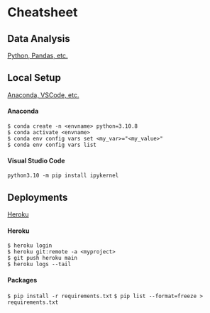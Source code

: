 # Cheatsheet

## Data Analysis
[Python, Pandas, etc.](https://github.com/travisdharry/Cheatsheet/blob/main/DataAnalysis.ipynb)


## Local Setup
[Anaconda, VSCode, etc.](https://github.com/travisdharry/Cheatsheet/blob/main/LocalSetup.md)

#### Anaconda  
`$ conda create -n <envname> python=3.10.8`  
`$ conda activate <envname>`  
`$ conda env config vars set <my_var>="<my_value>"`  
`$ conda env config vars list`  

#### Visual Studio Code
`python3.10 -m pip install ipykernel`   


## Deployments
[Heroku](https://github.com/travisdharry/Cheatsheet/blob/main/Deployments.md)

#### Heroku 
`$ heroku login`  
`$ heroku git:remote -a <myproject>`  
`$ git push heroku main`  
`$ heroku logs --tail`  

#### Packages
`$ pip install -r requirements.txt`
`$ pip list --format=freeze > requirements.txt` 



